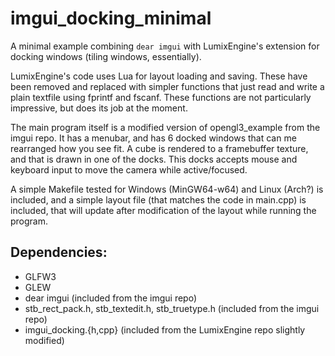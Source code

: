 # imgui_docking_minimal

A minimal example combining `dear imgui` with LumixEngine's extension for docking windows (tiling windows, essentially). 

LumixEngine's code uses Lua for layout loading and saving. These have been removed and replaced with simpler functions that just read and write a plain textfile using fprintf and fscanf. These functions are not particularly impressive, but does its job at the moment. 

The main program itself is a modified version of opengl3_example from the imgui repo. It has a menubar, and has 6 docked windows that can me rearranged how you see fit. A cube is rendered to a framebuffer texture, and that is drawn in one of the docks. This docks accepts mouse and keyboard input to move the camera while active/focused. 

A simple Makefile tested for Windows (MinGW64-w64) and Linux (Arch?) is included, and a simple layout file (that matches the code in main.cpp) is included, that will update after modification of the layout while running the program. 

## Dependencies:
 - GLFW3
 - GLEW
 - dear imgui (included from the imgui repo)
 - stb_rect_pack.h, stb_textedit.h, stb_truetype.h (included from the imgui repo)
 - imgui_docking.{h,cpp} (included from the LumixEngine repo slightly modified)

